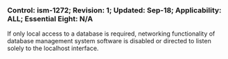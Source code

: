 ### Control: ism-1272; Revision: 1; Updated: Sep-18; Applicability: ALL; Essential Eight: N/A
<p>If only local access to a database is required, networking functionality of database management system software is disabled or directed to listen solely to the localhost interface.</p>